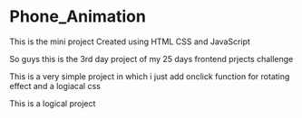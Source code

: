 # Phone_Animation
This is the mini project  Created using HTML CSS and JavaScript

So guys this is the 3rd day project of my 25 days frontend prjects challenge

This is a very simple project in which i just add onclick function for rotating effect and a logiacal css

This is a logical project
